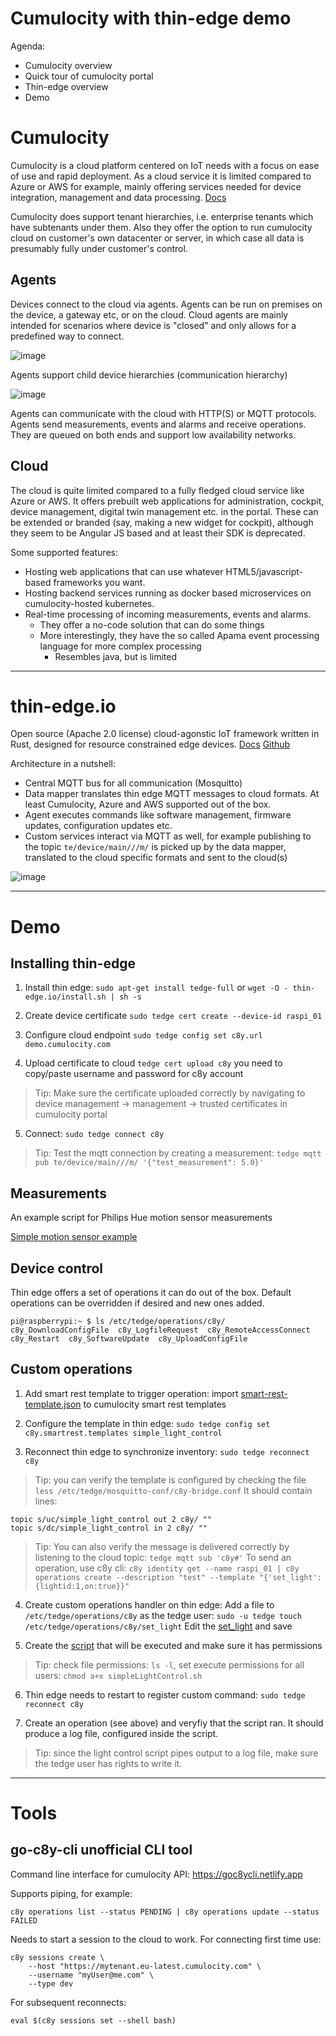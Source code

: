# Cumulocity with thin-edge demo

Agenda:
* Cumulocity overview
* Quick tour of cumulocity portal
* Thin-edge overview
* Demo

# Cumulocity

Cumulocity is a cloud platform centered on IoT needs with a focus on ease of use and rapid deployment. As a cloud service it is limited compared to Azure or AWS for example, mainly offering services needed for device integration, management and data processing. [Docs](https://cumulocity.com/docs/)

Cumulocity does support tenant hierarchies, i.e. enterprise tenants which have subtenants under them. Also they offer the option to run cumulocity cloud on customer's own datacenter or server, in which case all data is presumably fully under customer's control.

## Agents

Devices connect to the cloud via agents. Agents can be run on premises on the device, a gateway etc, or on the cloud. Cloud agents are mainly intended for scenarios where device is "closed" and only allows for a predefined way to connect.

![image](./img/c8y_agentarchitectures.png)

Agents support child device hierarchies (communication hierarchy)

![image](./img/c8y_commshierarchy.png)

Agents can communicate with the cloud with HTTP(S) or MQTT protocols. Agents send measurements, events and alarms and receive operations. They are queued on both ends and support low availability networks.

## Cloud

The cloud is quite limited compared to a fully fledged cloud service like Azure or AWS. It offers prebuilt web applications for administration, cockpit, device management, digital twin management etc. in the portal. These can be extended or branded (say, making a new widget for cockpit), although they seem to be Angular JS based and at least their SDK is deprecated.

Some supported features:
* Hosting web applications that can use whatever HTML5/javascript-based frameworks you want. 
* Hosting backend services running as docker based microservices on cumulocity-hosted kubernetes.
* Real-time processing of incoming measurements, events and alarms.
    * They offer a no-code solution that can do some things
    * More interestingly, they have the so called Apama event processing language for more complex processing
        * Resembles java, but is limited

----------------------------------
# thin-edge.io

Open source (Apache 2.0 license) cloud-agonstic IoT framework written in Rust, designed for resource constrained edge devices. [Docs](https://thin-edge.github.io/thin-edge.io/start/getting-started/) [Github](https://github.com/thin-edge/thin-edge.io)

Architecture in a nutshell:
* Central MQTT bus for all communication (Mosquitto)
* Data mapper translates thin edge MQTT messages to cloud formats. At least Cumulocity, Azure and AWS supported out of the box.
* Agent executes commands like software management, firmware updates, configuration updates etc.
* Custom services interact via MQTT as well, for example publishing to the topic `te/device/main///m/` is picked up by the data mapper, translated to the cloud specific formats and sent to the cloud(s)

![image](./img/thin-edge-diagram.svg)

---

# Demo

## Installing thin-edge

1) Install thin edge: `sudo apt-get install tedge-full` or `wget -O - thin-edge.io/install.sh | sh -s`

2) Create device certificate `sudo tedge cert create --device-id raspi_01`

3) Configure cloud endpoint `sudo tedge config set c8y.url demo.cumulocity.com`

4) Upload certificate to cloud `tedge cert upload c8y` you need to copy/paste username and password for c8y account

> Tip: Make sure the certificate uploaded correctly by navigating to device management -> management -> trusted certificates in cumulocity portal

5) Connect: `sudo tedge connect c8y`

> Tip: Test the mqtt connection by creating a measurement: `tedge mqtt pub te/device/main///m/ '{"test_measurement": 5.0}'`

## Measurements

An example script for Philips Hue motion sensor measurements

[Simple motion sensor example](./motion-sensor/README.md)

## Device control

Thin edge offers a set of operations it can do out of the box. Default operations can be overridden if desired and new ones added.

```
pi@raspberrypi:~ $ ls /etc/tedge/operations/c8y/
c8y_DownloadConfigFile  c8y_LogfileRequest  c8y_RemoteAccessConnect  c8y_Restart  c8y_SoftwareUpdate  c8y_UploadConfigFile
```

## Custom operations

1) Add smart rest template to trigger operation: import [smart-rest-template.json](./set-light/smart-rest-template.json) to cumulocity smart rest templates

2) Configure the template in thin edge: `sudo tedge config set c8y.smartrest.templates simple_light_control`

3) Reconnect thin edge to synchronize inventory: `sudo tedge reconnect c8y`
> Tip: you can verify the template is configured by checking the file `less /etc/tedge/mosquitto-conf/c8y-bridge.conf`
> It should contain lines:
```
topic s/uc/simple_light_control out 2 c8y/ ""
topic s/dc/simple_light_control in 2 c8y/ ""
``` 

> Tip: You can also verify the message is delivered correctly by listening to the cloud topic: `tedge mqtt sub 'c8y#'`
> To send an operation, use c8y cli: `c8y identity get --name raspi_01 | c8y operations create --description "test" --template "{'set_light':{lightid:1,on:true}}"`

4) Create custom operations handler on thin edge:
Add a file to `/etc/tedge/operations/c8y` as the tedge user: ```sudo -u tedge touch /etc/tedge/operations/c8y/set_light```
Edit the [set_light](./set-light/set_light) and save

5) Create the [script](./set-light/simpleLightControl.sh) that will be executed and make sure it has permissions
> Tip: check file permissions: `ls -l`, set execute permissions for all users: `chmod a+x simpleLightControl.sh`

6) Thin edge needs to restart to register custom command: `sudo tedge reconnect c8y`

7) Create an operation (see above) and veryfiy that the script ran. It should produce a log file, configured inside the script.

> Tip: since the light control script pipes output to a log file, make sure the tedge user has rights to write it.

-----------------------------

# Tools
## go-c8y-cli unofficial CLI tool
Command line interface for cumulocity API: https://goc8ycli.netlify.app

Supports piping, for example:

```c8y operations list --status PENDING | c8y operations update --status FAILED```

Needs to start a session to the cloud to work. For connecting first time use:

```
c8y sessions create \
    --host "https://mytenant.eu-latest.cumulocity.com" \
    --username "myUser@me.com" \
    --type dev
```

For subsequent reconnects:

`eval $(c8y sessions set --shell bash)`
